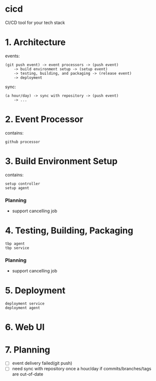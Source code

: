 # cicd
CI/CD tool for your tech stack

# 1. Architecture

events:

```
(git push event) -> event processors -> (push event)
    -> build environment setup -> (setup event)
    -> testing, building, and packaging -> (release event)
    -> deployment
```

sync:

```
(a hour/day) -> sync with repository -> (push event)
    -> ...
```

# 2. Event Processor

contains:

```
github processor
```

# 3. Build Environment Setup

contains:

```
setup controller
setup agent
```

### Planning

* support cancelling job

# 4. Testing, Building, Packaging

```
tbp agent
tbp service
```

### Planning

* support cancelling job

# 5. Deployment

```
deployment service
deployment agent
```

# 6. Web UI

# 7. Planning

* [ ] event delivery failed(git push)
* [ ] need sync with repository once a hour/day if commits/branches/tags are out-of-date
